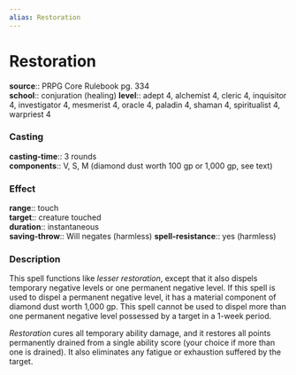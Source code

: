 ```yaml
---
alias: Restoration
---
```


# Restoration 

**source**:: PRPG Core Rulebook pg. 334  
**school**:: conjuration (healing)
**level**:: adept 4, alchemist 4, cleric 4, inquisitor 4, investigator 4, mesmerist 4, oracle 4, paladin 4, shaman 4, spiritualist 4, warpriest 4

### Casting 

**casting-time**:: 3 rounds  
**components**:: V, S, M (diamond dust worth 100 gp or 1,000 gp, see text)

### Effect 

**range**:: touch  
**target**:: creature touched  
**duration**:: instantaneous  
**saving-throw**:: Will negates (harmless)
**spell-resistance**:: yes (harmless)

### Description 

This spell functions like *lesser restoration*, except that it also dispels temporary negative levels or one permanent negative level. If this spell is used to dispel a permanent negative level, it has a material component of diamond dust worth 1,000 gp. This spell cannot be used to dispel more than one permanent negative level possessed by a target in a 1-week period.  
  
*Restoration* cures all temporary ability damage, and it restores all points permanently drained from a single ability score (your choice if more than one is drained). It also eliminates any fatigue or exhaustion suffered by the target.

